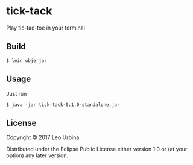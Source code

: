 # tick-tack

Play tic-tac-toe in your terminal

## Build

    $ lein ubjerjar

## Usage

Just run

    $ java -jar tick-tack-0.1.0-standalone.jar

## License

Copyright © 2017 Leo Urbina

Distributed under the Eclipse Public License either version 1.0 or (at
your option) any later version.
